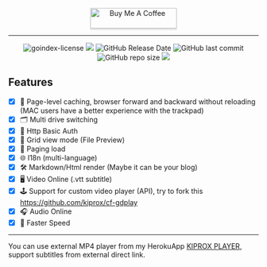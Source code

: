 <p align="center">
<a href="//buymeacoff.ee/candro" target="_blank"><img src="https://www.buymeacoffee.com/assets/img/custom_images/purple_img.png" alt="Buy Me A Coffee" style="height: 41px !important;width: 174px !important;box-shadow: 0px 3px 2px 0px rgba(190, 190, 190, 0.5) !important;-webkit-box-shadow: 0px 3px 2px 0px rgba(190, 190, 190, 0.5) !important;" ></a>
</p>

---

<div align="center">

<img alt="goindex-license" src="https://img.shields.io/badge/Open_source-MIT-red.svg?logo=git&logoColor=green"/>
<img src="https://img.shields.io/github/last-commit/kiprox/goindex.svg?logo=Sublime+Text&logoColor=green&label=Active"/>
<img alt="GitHub Release Date" src="https://img.shields.io/github/release-date/kiprox/goindex">
<img alt="GitHub last commit" src="https://img.shields.io/github/last-commit/kiprox/goindex">
<img alt="GitHub repo size" src="https://img.shields.io/github/repo-size/kiprox/goindex">
<img src="https://hits.seeyoufarm.com/api/count/incr/badge.svg?url=https%3A%2F%2Fgithub.com%2Fkiprox%2Fgoindex&count_bg=%2379C83D&title_bg=%23555555&icon=&icon_color=%23E7E7E7&title=Views&edge_flat=false"/>

</div>

## Features

- [x] 👑 Page-level caching, browser forward and backward without reloading (MAC users have a better experience with the trackpad)
- [x] 🗂 Multi drive switching
- [x] 🔐 Http Basic Auth
- [x] 🎨 Grid view mode (File Preview)
- [x] 🎯 Paging load
- [x] 🌐 I18n (multi-language)
- [x] 🛠 Markdown/Html render (Maybe it can be your blog)
- [x] 🖥 Video Online (.vtt subtitle)
- [x] 🕹 Support for custom video player (API), try to fork this https://github.com/kiprox/cf-gdplay
- [x] 🎧 Audio Online
- [x] 🚀 Faster Speed

---

You can use external MP4 player from my HerokuApp [KIPROX PLAYER](https://kiprox.herokuapp.com/generate.php), support subtitles from external direct link.
